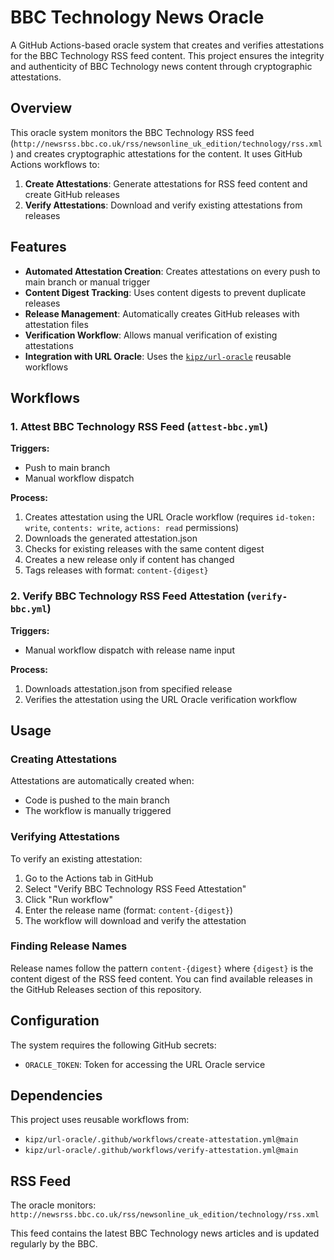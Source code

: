 # BBC Technology News Oracle

A GitHub Actions-based oracle system that creates and verifies attestations for the BBC Technology RSS feed content. This project ensures the integrity and authenticity of BBC Technology news content through cryptographic attestations.

## Overview

This oracle system monitors the BBC Technology RSS feed (`http://newsrss.bbc.co.uk/rss/newsonline_uk_edition/technology/rss.xml`) and creates cryptographic attestations for the content. It uses GitHub Actions workflows to:

1. **Create Attestations**: Generate attestations for RSS feed content and create GitHub releases
2. **Verify Attestations**: Download and verify existing attestations from releases

## Features

- **Automated Attestation Creation**: Creates attestations on every push to main branch or manual trigger
- **Content Digest Tracking**: Uses content digests to prevent duplicate releases
- **Release Management**: Automatically creates GitHub releases with attestation files
- **Verification Workflow**: Allows manual verification of existing attestations
- **Integration with URL Oracle**: Uses the [`kipz/url-oracle`](https://github.com/kipz/url-oracle) reusable workflows

## Workflows

### 1. Attest BBC Technology RSS Feed (`attest-bbc.yml`)

**Triggers:**
- Push to main branch
- Manual workflow dispatch

**Process:**
1. Creates attestation using the URL Oracle workflow (requires `id-token: write`, `contents: write`, `actions: read` permissions)
2. Downloads the generated attestation.json
3. Checks for existing releases with the same content digest
4. Creates a new release only if content has changed
5. Tags releases with format: `content-{digest}`

### 2. Verify BBC Technology RSS Feed Attestation (`verify-bbc.yml`)

**Triggers:**
- Manual workflow dispatch with release name input

**Process:**
1. Downloads attestation.json from specified release
2. Verifies the attestation using the URL Oracle verification workflow

## Usage

### Creating Attestations

Attestations are automatically created when:
- Code is pushed to the main branch
- The workflow is manually triggered

### Verifying Attestations

To verify an existing attestation:

1. Go to the Actions tab in GitHub
2. Select "Verify BBC Technology RSS Feed Attestation"
3. Click "Run workflow"
4. Enter the release name (format: `content-{digest}`)
5. The workflow will download and verify the attestation

### Finding Release Names

Release names follow the pattern `content-{digest}` where `{digest}` is the content digest of the RSS feed content. You can find available releases in the GitHub Releases section of this repository.

## Configuration

The system requires the following GitHub secrets:

- `ORACLE_TOKEN`: Token for accessing the URL Oracle service

## Dependencies

This project uses reusable workflows from:
- `kipz/url-oracle/.github/workflows/create-attestation.yml@main`
- `kipz/url-oracle/.github/workflows/verify-attestation.yml@main`

## RSS Feed

The oracle monitors: `http://newsrss.bbc.co.uk/rss/newsonline_uk_edition/technology/rss.xml`

This feed contains the latest BBC Technology news articles and is updated regularly by the BBC.